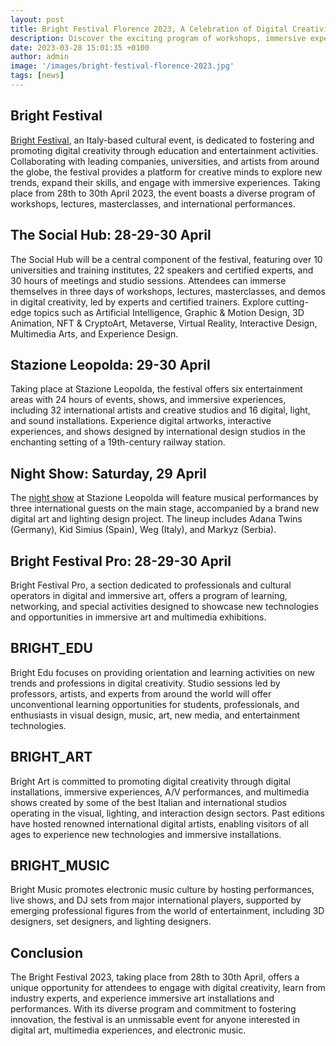 ```yaml
---
layout: post
title: Bright Festival Florence 2023, A Celebration of Digital Creativity and Innovation
description: Discover the exciting program of workshops, immersive experiences, and international performances at the Bright Festival 2023, taking place from 28th to 30th April in Florence Italy.
date: 2023-03-28 15:01:35 +0100
author: admin
image: '/images/bright-festival-florence-2023.jpg'
tags: [news]
---
```


## Bright Festival

[Bright Festival](https://www.brightfestival.com/), an Italy-based cultural event, is dedicated to fostering and promoting digital creativity through education and entertainment activities. Collaborating with leading companies, universities, and artists from around the globe, the festival provides a platform for creative minds to explore new trends, expand their skills, and engage with immersive experiences. Taking place from 28th to 30th April 2023, the event boasts a diverse program of workshops, lectures, masterclasses, and international performances.

## The Social Hub: 28-29-30 April

The Social Hub will be a central component of the festival, featuring over 10 universities and training institutes, 22 speakers and certified experts, and 30 hours of meetings and studio sessions. Attendees can immerse themselves in three days of workshops, lectures, masterclasses, and demos in digital creativity, led by experts and certified trainers. Explore cutting-edge topics such as Artificial Intelligence, Graphic & Motion Design, 3D Animation, NFT & CryptoArt, Metaverse, Virtual Reality, Interactive Design, Multimedia Arts, and Experience Design.

## Stazione Leopolda: 29-30 April

Taking place at Stazione Leopolda, the festival offers six entertainment areas with 24 hours of events, shows, and immersive experiences, including 32 international artists and creative studios and 16 digital, light, and sound installations. Experience digital artworks, interactive experiences, and shows designed by international design studios in the enchanting setting of a 19th-century railway station.

## Night Show: Saturday, 29 April

The [night show](https://www.brightfestival.com/night-show-line-up/) at Stazione Leopolda will feature musical performances by three international guests on the main stage, accompanied by a brand new digital art and lighting design project. The lineup includes Adana Twins (Germany), Kid Simius (Spain), Weg (Italy), and Markyz (Serbia).

## Bright Festival Pro: 28-29-30 April

Bright Festival Pro, a section dedicated to professionals and cultural operators in digital and immersive art, offers a program of learning, networking, and special activities designed to showcase new technologies and opportunities in immersive art and multimedia exhibitions.

## BRIGHT_EDU

Bright Edu focuses on providing orientation and learning activities on new trends and professions in digital creativity. Studio sessions led by professors, artists, and experts from around the world will offer unconventional learning opportunities for students, professionals, and enthusiasts in visual design, music, art, new media, and entertainment technologies.

## BRIGHT_ART

Bright Art is committed to promoting digital creativity through digital installations, immersive experiences, A/V performances, and multimedia shows created by some of the best Italian and international studios operating in the visual, lighting, and interaction design sectors. Past editions have hosted renowned international digital artists, enabling visitors of all ages to experience new technologies and immersive installations.

## BRIGHT_MUSIC

Bright Music promotes electronic music culture by hosting performances, live shows, and DJ sets from major international players, supported by emerging professional figures from the world of entertainment, including 3D designers, set designers, and lighting designers.

## Conclusion

The Bright Festival 2023, taking place from 28th to 30th April, offers a unique opportunity for attendees to engage with digital creativity, learn from industry experts, and experience immersive art installations and performances. With its diverse program and commitment to fostering innovation, the festival is an unmissable event for anyone interested in digital art, multimedia experiences, and electronic music.